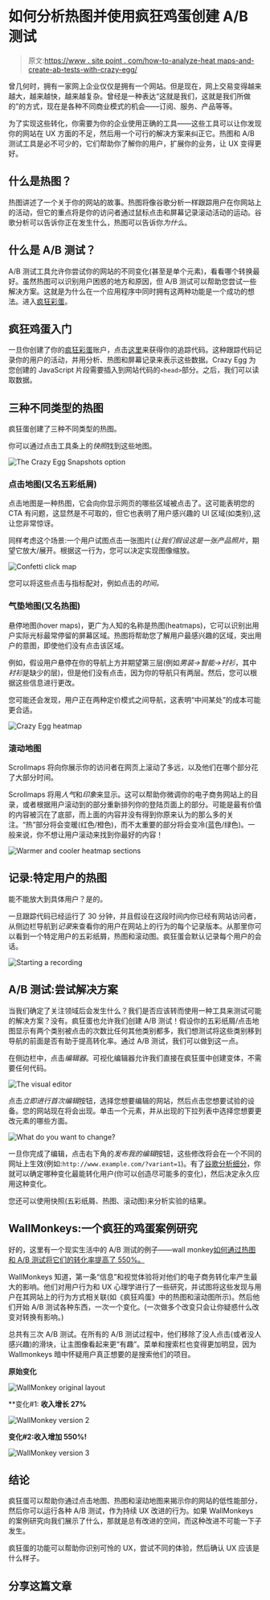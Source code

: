 # 如何分析热图并使用疯狂鸡蛋创建 A/B 测试

> 原文:[https://www . site point . com/how-to-analyze-heat maps-and-create-ab-tests-with-crazy-egg/](https://www.sitepoint.com/how-to-analyze-heatmaps-and-create-ab-tests-with-crazy-egg/)

曾几何时，拥有一家网上企业仅仅是拥有一个网站。但是现在，网上交易变得越来越大，越来越快，越来越复杂。曾经是一种表达“这就是我们，这就是我们所做的”的方式，现在是各种不同商业模式的机会——订阅、服务、产品等等。

为了实现这些转化，你需要为你的企业使用正确的工具——这些工具可以让你发现你的网站在 UX 方面的不足，然后用一个可行的解决方案来纠正它。热图和 A/B 测试工具是必不可少的，它们帮助你了解你的用户，扩展你的业务，让 UX 变得更好。

## 什么是热图？

热图讲述了一个关于你的网站的故事。热图将像谷歌分析一样跟踪用户在你网站上的活动，但它的重点将是你的访问者通过鼠标点击和屏幕记录滚动活动的运动。谷歌分析可以告诉你正在发生什么，热图可以告诉你*为什么*。

## 什么是 A/B 测试？

A/B 测试工具允许你尝试你的网站的不同变化(甚至是单个元素)，看看哪个转换最好。虽然热图可以识别用户困惑的地方和原因，但 A/B 测试可以帮助您尝试一些解决方案。这就是为什么在一个应用程序中同时拥有这两种功能是一个成功的想法。进入[疯狂彩蛋](https://www.crazyegg.com/)。

## 疯狂鸡蛋入门

一旦你创建了你的[疯狂彩蛋](https://www.crazyegg.com/)账户，点击[这里](https://app.crazyegg.com/v2/install/manually/)来获得你的追踪代码。这种跟踪代码记录你的用户的活动，并用分析、热图和屏幕记录来表示这些数据。Crazy Egg 为您创建的 JavaScript 片段需要插入到网站代码的`<head>`部分。之后，我们可以读取数据。

## 三种不同类型的热图

疯狂蛋创建了三种不同类型的热图。

你可以通过点击工具条上的*快照*找到这些地图。

![The Crazy Egg Snapshots option](../Images/25d8b24e5d28dce4a7f5e6a432ffca57.png)

### 点击地图(又名五彩纸屑)

点击地图是一种热图，它会向你显示网页的哪些区域被点击了。这可能表明您的 CTA 有问题，这显然是不可取的，但它也表明了用户感兴趣的 UI 区域(如类别),这让您非常惊讶。

同样考虑这个场景:一个用户试图点击一张图片(*让我们假设这是一张产品照片*，期望它放大/展开。根据这一行为，您可以决定实现图像缩放。

![Confetti click map](../Images/bd46313609aac553e7e296ff587150a6.png)

您可以将这些点击与指标配对，例如点击的*时间。*

### 气垫地图(又名热图)

悬停地图(hover maps)，更广为人知的名称是热图(heatmaps)，它可以识别出用户实际光标最常停留的屏幕区域。热图将帮助您了解用户最感兴趣的区域，突出用户的意图，即使他们没有点击该区域。

例如，假设用户悬停在你的导航上方并期望第三层(例如*男装→智能→衬衫*，其中*衬衫*是缺少的层)，但是他们没有点击，因为你的导航只有两层。然后，您可以根据这些信息进行更改。

您可能还会发现，用户正在两种定价模式之间导航，这表明“中间某处”的成本可能更合适。

![Crazy Egg heatmap](../Images/572f2af74dd68ad5cabc6e7967273012.png)

### 滚动地图

Scrollmaps 将向你展示你的访问者在网页上滚动了多远，以及他们在哪个部分花了大部分时间。

Scrollmaps 将用*人气*和*印象*来显示。这可以帮助你微调你的电子商务网站上的目录，或者根据用户滚动到的部分重新排列你的登陆页面上的部分。可能是最有价值的内容被沉在了底部，而上面的内容并没有得到你原来认为的那么多的关注。“热”部分将会变暖(红色/橙色)，而不太重要的部分将会变冷(蓝色/绿色)。一般来说，你不想让用户滚动来找到你最好的内容！

![Warmer and cooler heatmap sections](../Images/e81d84bb84f7b0411f84aefa1b4a46cb.png)

## 记录:特定用户的热图

能不能放大到具体用户？是的。

一旦跟踪代码已经运行了 30 分钟，并且假设在这段时间内你已经有网站访问者，从侧边栏导航到*记录*来查看你的用户在网站上的行为的每个记录版本。从那里你可以看到一个特定用户的五彩纸屑，热图和滚动图。疯狂蛋会默认记录每个用户的会话。

![Starting a recording](../Images/4b68e8393956be3c6b47e7560af28bea.png)

## A/B 测试:尝试解决方案

当我们确定了关注领域后会发生什么？我们是否应该转而使用一种工具来测试可能的解决方案？没有。疯狂蛋也允许我们创建 A/B 测试！假设你的五彩纸屑/点击地图显示有两个类别被点击的次数比任何其他类别都多，我们想测试将这些类别移到导航的前面是否有助于提高转化率。通过 A/B 测试，我们可以做到这一点。

在侧边栏中，点击*编辑器*。可视化编辑器允许我们直接在疯狂蛋中创建变体，不需要任何代码。

![The visual editor](../Images/e843bed8faeb2922d7ab3d17a44d1d8e.png)

点击*立即进行首次编辑*按钮，选择您想要编辑的网站，然后点击您想要试验的设备。您的网站现在将会出现。单击一个元素，并从出现的下拉列表中选择您想要更改元素的哪些方面。

![What do you want to change?](../Images/8677e3ad25b784190c711428da91ee96.png)

一旦你完成了编辑，点击右下角的*发布我的编辑*按钮，这些修改将会在一个不同的网址上生效(例如:`http://www.example.com/?variant=1`)。有了[谷歌分析细分](https://www.crazyegg.com/blog/segmentation-ab-testing-google-analytics/)，你就可以确定哪种变化最能转化用户(你可以创造尽可能多的变化)，然后决定永久应用这种变化。

您还可以使用快照(五彩纸屑、热图、滚动图)来分析实验的结果。

## WallMonkeys:一个疯狂的鸡蛋案例研究

好的，这里有一个现实生活中的 A/B 测试的例子——wall monkey[如何通过热图和 A/B 测试将它们的转化率提高了 550%。](https://www.wallmonkeys.com/)

WallMonkeys 知道，第一条“信息”和视觉体验将对他们的电子商务转化率产生最大的影响。他们对用户行为和 UX 心理学进行了一些研究，并试图将这些发现与用户在其网站上的行为方式相关联(如《疯狂鸡蛋》中的热图和滚动图所示)。然后他们开始 A/B 测试各种东西，一次一个变化。(一次做多个改变只会让你疑惑什么改变对转换有影响。)

总共有三次 A/B 测试。在所有的 A/B 测试过程中，他们移除了没人点击(或者没人感兴趣)的滑块，让主图像看起来更“有趣”。菜单和搜索栏也变得更加明显，因为 Wallmonkeys 暗中怀疑用户真正想要的是搜索他们的项目。

**原始变化**

![WallMonkey original layout](../Images/bde917955f15235fbc402a602784ead4.png)

**变化#1: **收入增长 27%**

![WallMonkey version 2](../Images/eaa3d1f68e8c2ea1af626ab0951c1232.png)

**变化#2:收入增加 550%!**

![WallMonkey version 3](../Images/880a5c4147a516c0484b6061a41fff26.png)

## 结论

疯狂蛋可以帮助你通过点击地图、热图和滚动地图来揭示你的网站的低性能部分，然后你可以运行各种 A/B 测试，作为持续 UX 改进的行为。如果 WallMonkeys 的案例研究向我们展示了什么，那就是总有改进的空间，而这种改进不可能一下子发生。

疯狂蛋的功能可以帮助你识别可怜的 UX，尝试不同的体验，然后确认 UX 应该是什么样子。

## 分享这篇文章